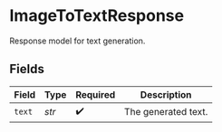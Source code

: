 # ImageToTextResponse

Response model for text generation.


## Fields

| Field               | Type                | Required            | Description         |
| ------------------- | ------------------- | ------------------- | ------------------- |
| `text`              | *str*               | :heavy_check_mark:  | The generated text. |